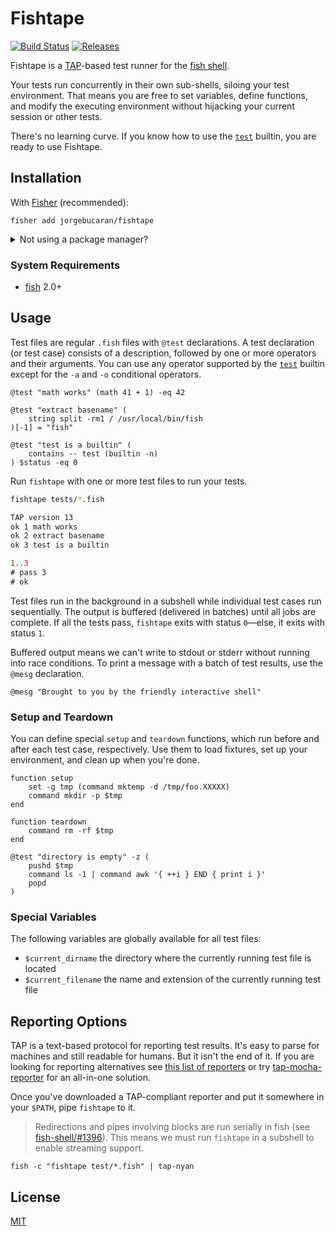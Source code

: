 # Fishtape

[![Build Status](https://img.shields.io/travis/jorgebucaran/fishtape.svg)](https://travis-ci.org/jorgebucaran/fishtape)
[![Releases](https://img.shields.io/github/release/jorgebucaran/fishtape.svg?label=latest)](https://github.com/jorgebucaran/fishtape/releases)

Fishtape is a <a href=https://testanything.org title="Test Anything Protocol">TAP</a>-based test runner for the [fish shell](https://fishshell.com).

Your tests run concurrently in their own sub-shells, siloing your test environment. That means you are free to set variables, define functions, and modify the executing environment without hijacking your current session or other tests.

There's no learning curve. If you know how to use the [`test`](https://fishshell.com/docs/current/commands.html#test) builtin, you are ready to use Fishtape.

## Installation

With [Fisher](https://github.com/jorgebucaran/fisher) (recommended):

```fish
fisher add jorgebucaran/fishtape
```

<details>
<summary>Not using a package manager?</summary>

---

Copy [`fishtape.fish`](fishtape.fish) to any directory on your function path.

```fish
set -q XDG_CONFIG_HOME; or set XDG_CONFIG_HOME ~/.config
curl https://git.io/fishtape.fish --create-dirs -sLo $XDG_CONFIG_HOME/fish/functions/fishtape.fish
```

To uninstall, remove the file.

</details>

### System Requirements

- [fish](https://github.com/fish-shell/fish-shell) 2.0+

## Usage

Test files are regular `.fish` files with `@test` declarations. A test declaration (or test case) consists of a description, followed by one or more operators and their arguments. You can use any operator supported by the [`test`](https://fishshell.com/docs/current/commands.html#test) builtin except for the `-a` and `-o` conditional operators.

```fish
@test "math works" (math 41 + 1) -eq 42

@test "extract basename" (
    string split -rm1 / /usr/local/bin/fish
)[-1] = "fish"

@test "test is a builtin" (
    contains -- test (builtin -n)
) $status -eq 0
```

Run `fishtape` with one or more test files to run your tests.

```sh
fishtape tests/*.fish
```

```diff
TAP version 13
ok 1 math works
ok 2 extract basename
ok 3 test is a builtin

1..3
# pass 3
# ok
```

Test files run in the background in a subshell while individual test cases run sequentially. The output is buffered (delivered in batches) until all jobs are complete. If all the tests pass, `fishtape` exits with status `0`—else, it exits with status `1`.

Buffered output means we can't write to stdout or stderr without running into race conditions. To print a message with a batch of test results, use the `@mesg` declaration.

```fish
@mesg "Brought to you by the friendly interactive shell"
```

### Setup and Teardown

You can define special `setup` and `teardown` functions, which run before and after each test case, respectively. Use them to load fixtures, set up your environment, and clean up when you're done.

```fish
function setup
    set -g tmp (command mktemp -d /tmp/foo.XXXXX)
    command mkdir -p $tmp
end

function teardown
    command rm -rf $tmp
end

@test "directory is empty" -z (
    pushd $tmp
    command ls -1 | command awk '{ ++i } END { print i }'
    popd
)
```

### Special Variables

The following variables are globally available for all test files:

- `$current_dirname` the directory where the currently running test file is located
- `$current_filename` the name and extension of the currently running test file

## Reporting Options

TAP is a text-based protocol for reporting test results. It's easy to parse for machines and still readable for humans. But it isn't the end of it. If you are looking for reporting alternatives see [this list of reporters](https://github.com/substack/tape#pretty-reporters) or try [tap-mocha-reporter](https://github.com/tapjs/tap-mocha-reporter) for an all-in-one solution.

Once you've downloaded a TAP-compliant reporter and put it somewhere in your `$PATH`, pipe `fishtape` to it.

> Redirections and pipes involving blocks are run serially in fish (see [fish-shell/#1396](https://github.com/fish-shell/fish-shell/issues/1396)). This means we must run `fishtape` in a subshell to enable streaming support.

```fish
fish -c "fishtape test/*.fish" | tap-nyan
```

## License

[MIT](LICENSE.md)
